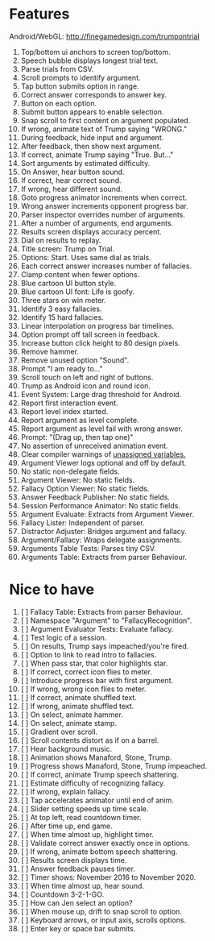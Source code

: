 # Features

Android/WebGL: <http://finegamedesign.com/trumpontrial>

1. Top/bottom ui anchors to screen top/bottom.
1. Speech bubble displays longest trial text.
1. Parse trials from CSV.
1. Scroll prompts to identify argument.
1. Tap button submits option in range.
1. Correct answer corresponds to answer key.
1. Button on each option.
1. Submit button appears to enable selection.
1. Snap scroll to first content on argument populated.
1. If wrong, animate text of Trump saying "WRONG."
1. During feedback, hide input and argument.
1. After feedback, then show next argument.
1. If correct, animate Trump saying "True. But..."
1. Sort arguments by estimated difficulty.
1. On Answer, hear button sound.
1. If correct, hear correct sound.
1. If wrong, hear different sound.
1. Goto progress animator increments when correct.
1. Wrong answer increments opponent progress bar.
1. Parser inspector overrides number of arguments.
1. After a number of arguments, end arguments.
1. Results screen displays accuracy percent.
1. Dial on results to replay.
1. Title screen: Trump on Trial.
1. Options: Start. Uses same dial as trials.
1. Each correct answer increases number of fallacies.
1. Clamp content when fewer options.
1. Blue cartoon UI button style.
1. Blue cartoon UI font: Life is goofy.
1. Three stars on win meter.
1. Identify 3 easy fallacies.
1. Identify 15 hard fallacies.
1. Linear interpolation on progress bar timelines.
1. Option prompt off tall screen in feedback.
1. Increase button click height to 80 design pixels.
1. Remove hammer.
1. Remove unused option "Sound".
1. Prompt "I am ready to..."
1. Scroll touch on left and right of buttons.
1. Trump as Android icon and round icon.
1. Event System: Large drag threshold for Android.
1. Report first interaction event.
1. Report level index started.
1. Report argument as level complete.
1. Report argument as level fail with wrong answer.
1. Prompt: "(Drag up, then tap one)"
1. No assertion of unreceived animation event.
1. Clear compiler warnings of [unassigned variables.](warning_c0649_field_is_never_assigned.md)
1. Argument Viewer logs optional and off by default.
1. No static non-delegate fields.
1. Argument Viewer: No static fields.
1. Fallacy Option Viewer: No static fields.
1. Answer Feedback Publisher: No static fields.
1. Session Performance Animator: No static fields.
1. Argument Evaluate: Extracts from Argument Viewer.
1. Fallacy Lister: Independent of parser.
1. Distractor Adjuster: Bridges argument and fallacy.
1. Argument/Fallacy: Wraps delegate assignments.
1. Arguments Table Tests: Parses tiny CSV.
1. Arguments Table: Extracts from parser Behaviour.

# Nice to have

1. [ ] Fallacy Table: Extracts from parser Behaviour.
1. [ ] Namespace "Argument" to "FallacyRecognition".
1. [ ] Argument Evaluator Tests: Evaluate fallacy.
1. [ ] Test logic of a session.
1. [ ] On results, Trump says impeached/you're fired.
1. [ ] Option to link to read intro to fallacies.
1. [ ] When pass star, that color highlights star.
1. [ ] If correct, correct icon flies to meter.
1. [ ] Introduce progress bar with first argument.
1. [ ] If wrong, wrong icon flies to meter.
1. [ ] If correct, animate shuffled text.
1. [ ] If wrong, animate shuffled text.
1. [ ] On select, animate hammer.
1. [ ] On select, animate stamp.
1. [ ] Gradient over scroll.
1. [ ] Scroll contents distort as if on a barrel.
1. [ ] Hear background music.
1. [ ] Animation shows Manaford, Stone, Trump.
1. [ ] Progress shows Manaford, Stone, Trump impeached.
1. [ ] If correct, animate Trump speech shattering.
1. [ ] Estimate difficulty of recognizing fallacy.
1. [ ] If wrong, explain fallacy.
1. [ ] Tap accelerates animator until end of anim.
1. [ ] Slider setting speeds up time scale.
1. [ ] At top left, read countdown timer.
1. [ ] After time up, end game.
1. [ ] When time almost up, highlight timer.
1. [ ] Validate correct answer exactly once in options.
1. [ ] If wrong, animate bottom speech shattering.
1. [ ] Results screen displays time.
1. [ ] Answer feedback pauses timer.
1. [ ] Timer shows: November 2016 to November 2020.
1. [ ] When time almost up, hear sound.
1. [ ] Countdown 3-2-1-GO.
1. [ ] How can Jen select an option?
1. [ ] When mouse up, drift to snap scroll to option.
1. [ ] Keyboard arrows, or input axis, scrolls options.
1. [ ] Enter key or space bar submits.
